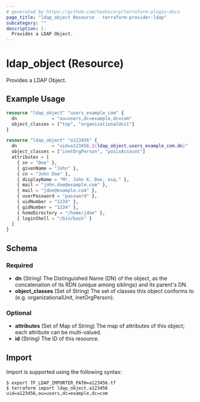 ```yaml
---
# generated by https://github.com/hashicorp/terraform-plugin-docs
page_title: "ldap_object Resource - terraform-provider-ldap"
subcategory: ""
description: |-
  Provides a LDAP Object.
---
```


# ldap_object (Resource)

Provides a LDAP Object.

## Example Usage

```terraform
resource "ldap_object" "users_example_com" {
  dn             = "ou=users,dc=example,dc=com"
  object_classes = ["top", "organizationalUnit"]
}

resource "ldap_object" "a123456" {
  dn             = "uid=a123456,${ldap_object.users_example_com.dn}"
  object_classes = ["inetOrgPerson", "posixAccount"]
  attributes = [
    { sn = "Doe" },
    { givenName = "John" },
    { cn = "John Doe" },
    { displayName = "Mr. John K. Doe, esq." },
    { mail = "john.doe@example.com" },
    { mail = "jdoe@example.com" },
    { userPassword = "password" },
    { uidNumber = "1234" },
    { gidNumber = "1234" },
    { homeDirectory = "/home/jdoe" },
    { loginShell = "/bin/bash" }
  ]
}
```

<!-- schema generated by tfplugindocs -->
## Schema

### Required

- **dn** (String) The Distinguished Name (DN) of the object, as the concatenation of its RDN (unique among siblings) and its parent's DN.
- **object_classes** (Set of String) The set of classes this object conforms to (e.g. organizationalUnit, inetOrgPerson).

### Optional

- **attributes** (Set of Map of String) The map of attributes of this object; each attribute can be multi-valued.
- **id** (String) The ID of this resource.

## Import

Import is supported using the following syntax:

```shell
$ export TF_LDAP_IMPORTER_PATH=a123456.tf
$ terraform import ldap_object.a123456 uid=a123456,ou=users,dc=example,dc=com
```
